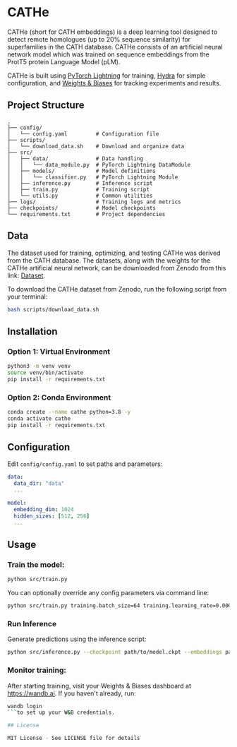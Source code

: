 # CATHe

CATHe (short for CATH embeddings) is a deep learning tool designed to detect remote homologues (up to 20% sequence similarity) for superfamilies in the CATH database. CATHe consists of an artificial neural network model which was trained on sequence embeddings from the ProtT5 protein Language Model (pLM).

CATHe is built using [PyTorch Lightning](https://lightning.ai/docs/pytorch/stable/) for training, [Hydra](https://hydra.cc/docs/intro/) for simple configuration, and [Weights & Biases](https://docs.wandb.ai/quickstart) for tracking experiments and results.

## Project Structure

```
.
├── config/
│   └── config.yaml         # Configuration file
├── scripts/
│   └── download_data.sh    # Download and organize data
├── src/
│   ├── data/               # Data handling
│   │   └── data_module.py  # PyTorch Lightning DataModule
│   ├── models/             # Model definitions
│   │   └── classifier.py   # PyTorch Lightning Module
│   ├── inference.py        # Inference script
│   ├── train.py            # Training script
│   └── utils.py            # Common utilities
├── logs/                   # Training logs and metrics
├── checkpoints/            # Model checkpoints
└── requirements.txt        # Project dependencies
```

## Data

The dataset used for training, optimizing, and testing CATHe was derived from the CATH database. The datasets, along with the weights for the CATHe artificial neural network, can be downloaded from Zenodo from this link: [Dataset](https://doi.org/10.5281/zenodo.6327572).

To download the CATHe dataset from Zenodo, run the following script from your terminal:

```bash
bash scripts/download_data.sh
```

## Installation

### Option 1: Virtual Environment
```bash
python3 -m venv venv
source venv/bin/activate
pip install -r requirements.txt
```

### Option 2: Conda Environment
```bash
conda create --name cathe python=3.8 -y
conda activate cathe
pip install -r requirements.txt
```

## Configuration

Edit `config/config.yaml` to set paths and parameters:
```yaml
data:
  data_dir: "data"
  ...

model:
  embedding_dim: 1024
  hidden_sizes: [512, 256]
  ...

```

## Usage

### Train the model:
```bash
python src/train.py
```

You can optionally override any config parameters via command line:
```bash
python src/train.py training.batch_size=64 training.learning_rate=0.0001
```

### Run Inference
Generate predictions using the inference script:
```bash
python src/inference.py --checkpoint path/to/model.ckpt --embeddings path/to/embeddings.npz --output predictions.csv
```

### Monitor training:
After starting training, visit your Weights & Biases dashboard at https://wandb.ai.
If you haven't already, run:
```bash
wandb login
```to set up your W&B credentials.

## License

MIT License - See LICENSE file for details

